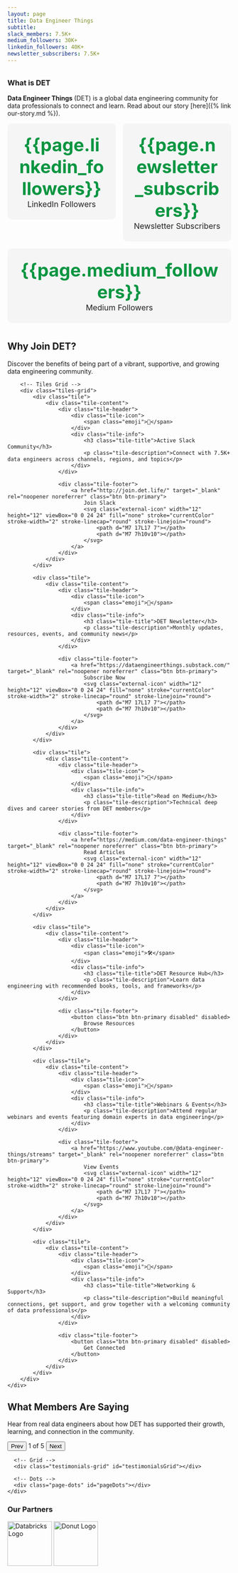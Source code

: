 ```yaml
---
layout: page
title: Data Engineer Things
subtitle: 
slack_members: 7.5K+
medium_followers: 30K+
linkedin_followers: 40K+
newsletter_subscribers: 7.5K+
---
```


<link rel="stylesheet" href="{{ '/assets/css/det-join-section.css' | relative_url }}">
<script src="{{ '/assets/js/det-join-section.js' | relative_url }}" defer></script>

<h2 style="font-size:1.3rem; color:#003366; font-weight:400; margin-top:0; margin-bottom:2rem;">
  <span id="typewriter-subtitle"></span>
</h2>

<script>
document.addEventListener("DOMContentLoaded", function() {
  const text = "Created & curated by Data Engineers... For Data Engineers...";
  const el = document.getElementById("typewriter-subtitle");
  let i = 0;
  function type() {
    if (i <= text.length) {
      el.textContent = text.slice(0, i);
      i++;
      setTimeout(type, 20); // Faster typing speed
    }
  }
  type();
});
</script>

### What is DET

**Data Engineer Things** (DET) is a global data engineering community for data professionals to connect and learn. Read about our story [here]({% link our-story.md %}).

<div style="display: flex; gap: 1rem; flex-wrap: wrap; margin-bottom: 1.5rem;">
  <a href="https://www.linkedin.com/company/data-engineer-things/" target="_blank" style="flex: 1; min-width: 180px; text-decoration: none;">
    <div style="background: #f5f5f5; border-radius: 10px; padding: 1.5rem; text-align: center;">
      <div style="font-size: 2.5rem; font-weight: bold; color: rgb(10, 149, 65);">{{page.linkedin_followers}}</div>
      <div style="font-size: 1.1rem; color: #222;">LinkedIn Followers</div>
    </div>
  </a>
  <a href="https://dataengineerthings.substack.com" target="_blank" style="flex: 1; min-width: 180px; text-decoration: none;">
    <div style="background: #f5f5f5; border-radius: 10px; padding: 1.5rem; text-align: center;">
      <div style="font-size: 2.5rem; font-weight: bold; color:rgb(10, 149, 65);">{{page.newsletter_subscribers}}</div>
      <div style="font-size: 1.1rem; color: #222;">Newsletter Subscribers</div>
    </div>
  </a>
  <a href="https://medium.com/data-engineer-things" target="_blank" style="flex: 1; min-width: 180px; text-decoration: none;">
    <div style="background: #f5f5f5; border-radius: 10px; padding: 1.5rem; text-align: center;">
      <div style="font-size: 2.5rem; font-weight: bold; color:rgb(10, 149, 65);">{{page.medium_followers}}</div>
      <div style="font-size: 1.1rem; color: #222;">Medium Followers</div>
    </div>
  </a>
</div>

<div style="margin-bottom: 2.5rem;"></div>

  <!-- Why Join DET Section -->
  <section class="why-join-section">
      <div class="container">
          <!-- Header -->
          <div class="section-header">
              <h2 class="section-title">Why Join DET?</h2>
              <p class="section-description">
                  Discover the benefits of being part of a vibrant, supportive, and growing data engineering community.
              </p>
          </div>

        <!-- Tiles Grid -->
        <div class="tiles-grid">
            <div class="tile">
                <div class="tile-content">
                    <div class="tile-header">
                        <div class="tile-icon">
                            <span class="emoji">💬</span>
                        </div>
                        <div class="tile-info">
                            <h3 class="tile-title">Active Slack Community</h3>
                            <p class="tile-description">Connect with 7.5K+ data engineers across channels, regions, and topics</p>
                        </div>
                    </div>
                    
                    <div class="tile-footer">
                        <a href="http://join.det.life/" target="_blank" rel="noopener noreferrer" class="btn btn-primary">
                            Join Slack
                            <svg class="external-icon" width="12" height="12" viewBox="0 0 24 24" fill="none" stroke="currentColor" stroke-width="2" stroke-linecap="round" stroke-linejoin="round">
                                <path d="M7 17L17 7"></path>
                                <path d="M7 7h10v10"></path>
                            </svg>
                        </a>
                    </div>
                </div>
            </div>

            <div class="tile">
                <div class="tile-content">
                    <div class="tile-header">
                        <div class="tile-icon">
                            <span class="emoji">📧</span>
                        </div>
                        <div class="tile-info">
                            <h3 class="tile-title">DET Newsletter</h3>
                            <p class="tile-description">Monthly updates, resources, events, and community news</p>
                        </div>
                    </div>
                    
                    <div class="tile-footer">
                        <a href="https://dataengineerthings.substack.com/" target="_blank" rel="noopener noreferrer" class="btn btn-primary">
                            Subscribe Now
                            <svg class="external-icon" width="12" height="12" viewBox="0 0 24 24" fill="none" stroke="currentColor" stroke-width="2" stroke-linecap="round" stroke-linejoin="round">
                                <path d="M7 17L17 7"></path>
                                <path d="M7 7h10v10"></path>
                            </svg>
                        </a>
                    </div>
                </div>
            </div>

            <div class="tile">
                <div class="tile-content">
                    <div class="tile-header">
                        <div class="tile-icon">
                            <span class="emoji">📖</span>
                        </div>
                        <div class="tile-info">
                            <h3 class="tile-title">Read on Medium</h3>
                            <p class="tile-description">Technical deep dives and career stories from DET members</p>
                        </div>
                    </div>
                    
                    <div class="tile-footer">
                        <a href="https://medium.com/data-engineer-things" target="_blank" rel="noopener noreferrer" class="btn btn-primary">
                            Read Articles
                            <svg class="external-icon" width="12" height="12" viewBox="0 0 24 24" fill="none" stroke="currentColor" stroke-width="2" stroke-linecap="round" stroke-linejoin="round">
                                <path d="M7 17L17 7"></path>
                                <path d="M7 7h10v10"></path>
                            </svg>
                        </a>
                    </div>
                </div>
            </div>

            <div class="tile">
                <div class="tile-content">
                    <div class="tile-header">
                        <div class="tile-icon">
                            <span class="emoji">🛠️</span>
                        </div>
                        <div class="tile-info">
                            <h3 class="tile-title">DET Resource Hub</h3>
                            <p class="tile-description">Learn data engineering with recommended books, tools, and frameworks</p>
                        </div>
                    </div>
                    
                    <div class="tile-footer">
                        <button class="btn btn-primary disabled" disabled>
                            Browse Resources
                        </button>
                    </div>
                </div>
            </div>

            <div class="tile">
                <div class="tile-content">
                    <div class="tile-header">
                        <div class="tile-icon">
                            <span class="emoji">📅</span>
                        </div>
                        <div class="tile-info">
                            <h3 class="tile-title">Webinars & Events</h3>
                            <p class="tile-description">Attend regular webinars and events featuring domain experts in data engineering</p>
                        </div>
                    </div>
                    
                    <div class="tile-footer">
                        <a href="https://www.youtube.com/@data-engineer-things/streams" target="_blank" rel="noopener noreferrer" class="btn btn-primary">
                            View Events
                            <svg class="external-icon" width="12" height="12" viewBox="0 0 24 24" fill="none" stroke="currentColor" stroke-width="2" stroke-linecap="round" stroke-linejoin="round">
                                <path d="M7 17L17 7"></path>
                                <path d="M7 7h10v10"></path>
                            </svg>
                        </a>
                    </div>
                </div>
            </div>

            <div class="tile">
                <div class="tile-content">
                    <div class="tile-header">
                        <div class="tile-icon">
                            <span class="emoji">🤝</span>
                        </div>
                        <div class="tile-info">
                            <h3 class="tile-title">Networking & Support</h3>
                            <p class="tile-description">Build meaningful connections, get support, and grow together with a welcoming community of data professionals</p>
                        </div>
                    </div>
                    
                    <div class="tile-footer">
                        <button class="btn btn-primary disabled" disabled>
                            Get Connected
                        </button>
                    </div>
                </div>
            </div>
        </div>
    </div>
  </section>

  <!-- What Members Are Saying Section -->
  <section class="testimonials-section">
    <div class="container">
      <!-- Section Header -->
      <div class="section-header">
          <h2 class="section-title">What Members Are Saying</h2>
          <p class="section-description">
              Hear from real data engineers about how DET has supported their growth, learning, and connection in the community.
          </p>
      </div>
      <!-- Controls -->
      <div class="testimonial-controls">
        <button class="control-btn" id="prevBtn">Prev</button>
        <span class="page-indicator" id="pageIndicator">1 of 5</span>
        <button class="control-btn" id="nextBtn">Next</button>
      </div>

      <!-- Grid -->
      <div class="testimonials-grid" id="testimonialsGrid"></div>

      <!-- Dots -->
      <div class="page-dots" id="pageDots"></div>
    </div>
  </section>


### Our Partners

<a href="https://www.databricks.com"><img src="{{ '/assets/img/logo/databricks-logo.png' | relative_url }}" alt="Databricks Logo" height="100"></a>
<a href="http://donut.com/"><img src="{{ '/assets/img/logo/donut-logo.png' | relative_url }}" alt="Donut Logo" height="100"></a>